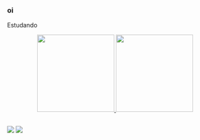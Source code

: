 ### oi

 Estudando 
 
<div align="center">
  <a href="https://github.com/Eugenez177">
  <img height="180em" src="https://github-readme-stats.vercel.app/api?username=Eugenez177&show_icons=true&theme=dark&include_all_commits=true&count_private=true"/>
  <img height="180em" src="https://github-readme-stats.vercel.app/api/top-langs/?username=Eugenez177&layout=compact&langs_count=7&theme=dark"/>
</div>
  
  ##
  
  <div>
  <a href = "mailto:genezzz57@gmail.com"><img src="https://img.shields.io/badge/-Gmail-%23333?style=for-the-badge&logo=gmail&logoColor=white" target="_blank"></a> <a href="https://instagram.com/eugenezszz" target="_blank"><img src="https://img.shields.io/badge/-Instagram-%23E4405F?style=for-the-badge&logo=instagram&logoColor=white" target="_blank"></a>
 
  </div>
  
